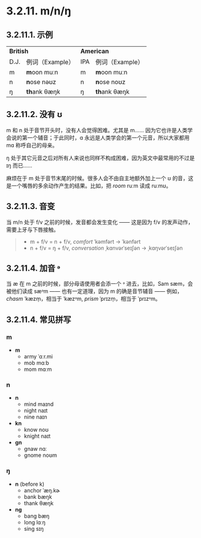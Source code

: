 # 3.2.11. <span class="pho">m</span>/<span class="pho">n</span>/<span class="pho">ŋ</span>

## 3.2.11.1. 示例

<table>
<tbody>
<tr>
<td colspan="2"><strong>British</strong></td>
<td colspan="2"><strong>American</strong></td>
</tr>
<tr>
<td>D.J.</td>
<td>例词（Example）</td>
<td>IPA</td>
<td>例词（Example）</td>
</tr>
<tr>
<td><span class="pho">m</span><span class="speak-word-inline" data-audio-uk-male="/audios/uk_phonetics_sound_moon_2023feb.mp3"></span></td>
<td><b>m</b>oon <span class="pho alt">muːn</span><span class="speak-word-inline" data-audio-uk-female="/audios/moon-uk-female.mp3" data-audio-uk-male="/audios/moon-uk-male.mp3"></span></td>
<td><span class="pho">m</span><span class="speak-word-inline" data-audio-us-male="/audios/us_phonetics_sound_moon_2023feb.mp3"></span></td>
<td><b>m</b>oon <span class="pho alt">muːn</span><span class="speak-word-inline" data-audio-us-female="/audios/moon-us-female.mp3" data-audio-us-male="/audios/moon-us-male.mp3"></span></td>
</tr>
<tr>
<td><span class="pho">n</span><span class="speak-word-inline" data-audio-uk-male="/audios/uk_phonetics_sound_name_2023feb.mp3"></span></td>
<td><b>n</b>ose <span class="pho alt">nəʊz</span><span class="speak-word-inline" data-audio-uk-female="/audios/nose-uk-female.mp3" data-audio-uk-male="/audios/nose-uk-male.mp3"></span></td>
<td><span class="pho">n</span><span class="speak-word-inline" data-audio-us-male="/audios/us_phonetics_sound_name_2023feb.mp3"></span></td>
<td><b>n</b>ose <span class="pho alt">noʊz</span><span class="speak-word-inline" data-audio-us-female="/audios/nose-us-female.mp3" data-audio-us-male="/audios/nose-us-male.mp3"></span></td>
</tr>
<tr>
<td><span class="pho">ŋ</span><span class="speak-word-inline" data-audio-uk-male="/audios/uk_phonetics_sound_sing_2023feb.mp3"></span></td>
<td><b>th</b>ank <span class="pho alt">θæŋk</span><span class="speak-word-inline" data-audio-uk-female="/audios/thank-uk-female.mp3" data-audio-uk-male="/audios/thank-uk-male.mp3"></span></td>
<td><span class="pho">ŋ</span><span class="speak-word-inline" data-audio-us-male="/audios/us_phonetics_sound_sing_2023feb.mp3"></span></td>
<td><b>th</b>ank <span class="pho alt">θæŋk</span><span class="speak-word-inline" data-audio-us-female="/audios/thank-us-female.mp3" data-audio-us-male="/audios/thank-us-male.mp3"></span></td>
</tr>
</tbody>
</table>

## 3.2.11.2. 没有 <span class="pho">ʊ</span>

<span class="pho">m</span> 和 <span class="pho">n</span> 处于音节开头时，没有人会觉得困难。尤其是 <span class="pho">m</span>…… 因为它也许是人类学会说的第一个辅音；于此同时，<span class="pho">ɑ</span> 永远是人类学会的第一个元音，所以大家都用 <span class="pho">mɑ</span><span class="speak-word-inline" data-audio-us-male="/audios/ma-us-male.mp3" data-audio-us-female="/audios/ma-us-female.mp3"></span> 称呼自己的母亲。

<span class="pho">ŋ</span> 处于其它元音之后对所有人来说也同样不构成困难，因为英文中最常用的不过是 <span class="pho">ɪŋ</span>  而已……

麻烦在于 <span class="pho">m</span> 处于音节末尾的时候。很多人会不由自主地额外加上一个 <span class="pho">ʊ</span> 的音，这是一个嘴唇的多余动作产生的结果。比如，把 *room* <span class="pho alt">ruːm</span><span class="speak-word-inline" data-audio-us-male="/audios/room-us-male.mp3" data-audio-us-female="/audios/room-us-female.mp3"></span> 读成 <span class="pho alt">ruːmʊ</span>。

## 3.2.11.3. 音变

当 <span class="pho">m/n</span> 处于 <span class="pho">f/v</span> 之前的时候，发音都会发生变化 —— 这是因为 <span class="pho">f/v</span> 的发声动作，需要上牙与下唇接触。

> * <span class="pho">m + f/v</span> = <span class="pho">n + f/v</span>, *comfort* <span class="pho alt">ˈkəmfərt</span> → <span class="pho alt">ˈkənfərt</span><span class="speak-word-inline" data-audio-us-male="/audios/comfort-us-male.mp3" data-audio-us-female="/audios/comfort-us-female.mp3"></span>
> * <span class="pho">n + f/v</span> = <span class="pho">ŋ + f/v</span>, *conversation* <span class="pho alt">ˌkɑnvərˈseɪʃən</span> → <span class="pho alt">ˌkɑŋvərˈseɪʃən</span><span class="speak-word-inline" data-audio-us-male="/audios/conversation-us-male.mp3" data-audio-us-female="/audios/conversation-us-female.mp3"></span>

## 3.2.11.4. 加音 <span class="pho">ᵊ</span>

当 <span class="pho">æ</span> 在 <span class="pho">m</span> 之前的时候，部分母语使用者会添一个 <span class="pho">ᵊ</span> 进去，比如，Sam <span class="pho alt">sæm</span><span class="speak-word-inline" data-audio-us-male="/audios/sam-us-male.mp3" data-audio-us-female="/audios/sam-us-female.mp3"></span>，会被他们读成 <span class="pho alt">sæᵊm</span> —— 也有一定道理，因为 <span class="pho">m</span> 的确是音节辅音 —— 例如，*chasm* <span class="pho alt">ˈkæzm̩</span><span class="speak-word-inline" data-audio-us-male="/audios/chasm-us-male.mp3" data-audio-us-female="/audios/chasm-us-female.mp3"></span>，相当于 <span class="pho alt">ˈkæzᵊm</span>, *prism* <span class="pho alt">ˈprɪzm̩</span><span class="speak-word-inline" data-audio-us-male="/audios/prism-us-male.mp3" data-audio-us-female="/audios/prism-us-female.mp3"></span>，相当于 <span class="pho alt">ˈprɪzᵊm</span>。

## 3.2.11.4. 常见拼写

### <span class="pho">m</span>

* **m**
  * army <span class="pho alt">ˈɑːr.mi</span> <span class="speak-word-inline" data-audio-us-male="/audios/army-us-male.mp3" data-audio-us-female="/audios/army-us-female.mp3"></span>
  * mob <span class="pho alt">mɑːb</span> <span class="speak-word-inline" data-audio-us-male="/audios/mob-us-male.mp3" data-audio-us-female="/audios/mob-us-female.mp3"></span>
  * mom <span class="pho alt">mɑːm</span> <span class="speak-word-inline" data-audio-us-male="/audios/mom-us-male.mp3" data-audio-us-female="/audios/mom-us-female.mp3"></span>

### <span class="pho">n</span>

* **n**
  * mind <span class="pho alt">maɪnd</span> <span class="speak-word-inline" data-audio-us-male="/audios/mind-us-male.mp3" data-audio-us-female="/audios/mind-us-female.mp3"></span>
  * night <span class="pho alt">naɪt</span> <span class="speak-word-inline" data-audio-us-male="/audios/night-us-male.mp3" data-audio-us-female="/audios/night-us-female.mp3"></span>
  * nine <span class="pho alt">naɪn</span> <span class="speak-word-inline" data-audio-us-male="/audios/nine-us-male.mp3" data-audio-us-female="/audios/nine-us-female.mp3"></span>
* **kn**
  * know <span class="pho alt">noʊ</span> <span class="speak-word-inline" data-audio-us-male="/audios/know-us-male.mp3" data-audio-us-female="/audios/know-us-female.mp3"></span>
  * knight <span class="pho alt">naɪt</span> <span class="speak-word-inline" data-audio-us-male="/audios/knight-us-male.mp3" data-audio-us-female="/audios/knight-us-female.mp3"></span>
* **gn**
  * gnaw <span class="pho alt">nɑː</span> <span class="speak-word-inline" data-audio-us-male="/audios/gnaw-us-male.mp3" data-audio-us-female="/audios/gnaw-us-female.mp3"></span>
  * gnome <span class="pho alt">noʊm</span> <span class="speak-word-inline" data-audio-us-male="/audios/gnome-us-male.mp3" data-audio-us-female="/audios/gnome-us-female.mp3"></span>

### <span class="pho">ŋ</span>

* **n** (before <span class=**pho**>k</span>)
  * anchor <span class="pho alt">ˈæŋ.kɚ</span> <span class="speak-word-inline" data-audio-us-male="/audios/anchor-us-male.mp3" data-audio-us-female="/audios/anchor-us-female.mp3"></span>
  * bank <span class="pho alt">bæŋk</span> <span class="speak-word-inline" data-audio-us-male="/audios/bank-us-male.mp3" data-audio-us-female="/audios/bank-us-female.mp3"></span>
  * thank <span class="pho alt">θæŋk</span> <span class="speak-word-inline" data-audio-us-male="/audios/thank-us-male.mp3" data-audio-us-female="/audios/thank-us-female.mp3"></span>
* **ng**
  * bang <span class="pho alt">bæŋ</span> <span class="speak-word-inline" data-audio-us-male="/audios/bang-us-male.mp3" data-audio-us-female="/audios/bang-us-female.mp3"></span>
  * long <span class="pho alt">lɑːŋ</span> <span class="speak-word-inline" data-audio-us-male="/audios/long-us-male.mp3" data-audio-us-female="/audios/long-us-female.mp3"></span>
  * sing <span class="pho alt">sɪŋ</span> <span class="speak-word-inline" data-audio-us-male="/audios/sing-us-male.mp3" data-audio-us-female="/audios/sing-us-female.mp3"></span>
